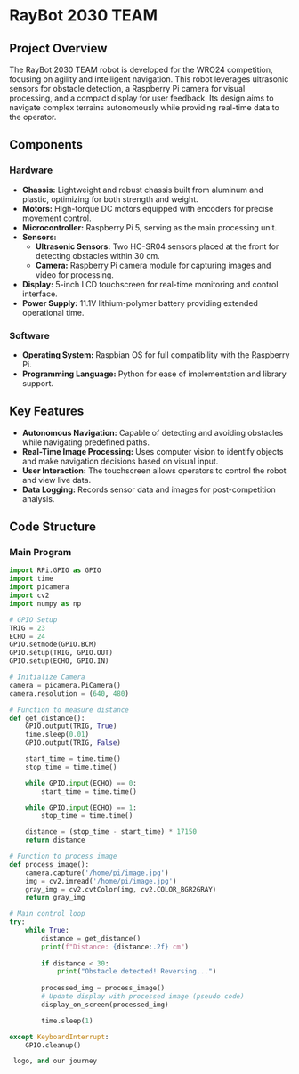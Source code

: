 # RayBot 2030 TEAM

## Project Overview

The RayBot 2030 TEAM robot is developed for the WRO24 competition, focusing on agility and intelligent navigation. This robot leverages ultrasonic sensors for obstacle detection, a Raspberry Pi camera for visual processing, and a compact display for user feedback. Its design aims to navigate complex terrains autonomously while providing real-time data to the operator.

## Components

### Hardware

- **Chassis:** Lightweight and robust chassis built from aluminum and plastic, optimizing for both strength and weight.
- **Motors:** High-torque DC motors equipped with encoders for precise movement control.
- **Microcontroller:** Raspberry Pi 5, serving as the main processing unit.
- **Sensors:**
  - **Ultrasonic Sensors:** Two HC-SR04 sensors placed at the front for detecting obstacles within 30 cm.
  - **Camera:** Raspberry Pi camera module for capturing images and video for processing.
- **Display:** 5-inch LCD touchscreen for real-time monitoring and control interface.
- **Power Supply:** 11.1V lithium-polymer battery providing extended operational time.

### Software

- **Operating System:** Raspbian OS for full compatibility with the Raspberry Pi.
- **Programming Language:** Python for ease of implementation and library support.

## Key Features

- **Autonomous Navigation:** Capable of detecting and avoiding obstacles while navigating predefined paths.
- **Real-Time Image Processing:** Uses computer vision to identify objects and make navigation decisions based on visual input.
- **User Interaction:** The touchscreen allows operators to control the robot and view live data.
- **Data Logging:** Records sensor data and images for post-competition analysis.

## Code Structure

### Main Program

```python
import RPi.GPIO as GPIO
import time
import picamera
import cv2
import numpy as np

# GPIO Setup
TRIG = 23
ECHO = 24
GPIO.setmode(GPIO.BCM)
GPIO.setup(TRIG, GPIO.OUT)
GPIO.setup(ECHO, GPIO.IN)

# Initialize Camera
camera = picamera.PiCamera()
camera.resolution = (640, 480)

# Function to measure distance
def get_distance():
    GPIO.output(TRIG, True)
    time.sleep(0.01)
    GPIO.output(TRIG, False)

    start_time = time.time()
    stop_time = time.time()

    while GPIO.input(ECHO) == 0:
        start_time = time.time()

    while GPIO.input(ECHO) == 1:
        stop_time = time.time()

    distance = (stop_time - start_time) * 17150
    return distance

# Function to process image
def process_image():
    camera.capture('/home/pi/image.jpg')
    img = cv2.imread('/home/pi/image.jpg')
    gray_img = cv2.cvtColor(img, cv2.COLOR_BGR2GRAY)
    return gray_img

# Main control loop
try:
    while True:
        distance = get_distance()
        print(f"Distance: {distance:.2f} cm")
        
        if distance < 30:
            print("Obstacle detected! Reversing...")
        
        processed_img = process_image()
        # Update display with processed image (pseudo code)
        display_on_screen(processed_img)

        time.sleep(1)

except KeyboardInterrupt:
    GPIO.cleanup()

 logo, and our journey



